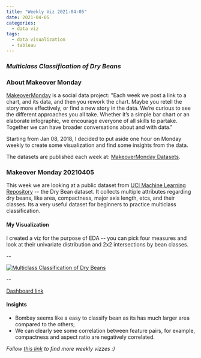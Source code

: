 ```yaml
---
title: "Weekly Viz 2021-04-05"
date: 2021-04-05
categories:
  - data viz
tags:
  - data visualization
  - tableau
---
```


### *Multiclass Classification of Dry Beans*


### About Makeover Monday

[MakeoverMonday](http://www.makeovermonday.co.uk/) is a social data project:
"Each week we post a link to a chart, and its data, and then you rework the chart.
Maybe you retell the story more effectively, or find a new story in the data.
We’re curious to see the different approaches you all take. Whether it’s a simple bar chart or an elaborate infographic, we encourage everyone of all skills to partake.
Together we can have broader conversations about and with data."

Starting from Jan 08, 2018, I decided to put aside one hour on Monday weekly to create some visualization and find some insights from the data.

The datasets are published each week at: [MakeoverMonday Datasets](http://www.makeovermonday.co.uk/data/).

### Makeover Monday 20210405

This week we are looking at a public dataset from [UCI Machine Learning Repository](https://archive.ics.uci.edu/ml/datasets/Dry+Bean+Dataset) -- the Dry Bean dataset. It collects multiple attributes regarding dry beans, like area, compactness, major axis length, etcs, and their classes. Its a very useful dataset for beginners to practice multiclass classification.  

#### My Visualization

I created a viz for the purpose of EDA -- you can pick four measures and look at their univariate distribution and 2x2 intersections by bean classes.  

--  
<div class='tableauPlaceholder' id='viz1617679940175' style='position: relative'>
<noscript><a href='#'>
  <img alt='Multiclass Classification of Dry Beans ' src='https:&#47;&#47;public.tableau.com&#47;static&#47;images&#47;Ma&#47;MakeOverMonday20210405MulticlassClassificationofDryBeans&#47;MulticlassClassificationofDryBeans&#47;1_rss.png' style='border: none' />
</a></noscript>
<object class='tableauViz'  style='display:none;'>
  <param name='host_url' value='https%3A%2F%2Fpublic.tableau.com%2F' />
  <param name='embed_code_version' value='3' />
  <param name='site_root' value='' />
  <param name='name' value='MakeOverMonday20210405MulticlassClassificationofDryBeans&#47;MulticlassClassificationofDryBeans' />
  <param name='tabs' value='no' />
  <param name='toolbar' value='yes' />
  <param name='static_image' value='https:&#47;&#47;public.tableau.com&#47;static&#47;images&#47;Ma&#47;MakeOverMonday20210405MulticlassClassificationofDryBeans&#47;MulticlassClassificationofDryBeans&#47;1.png' />
  <param name='animate_transition' value='yes' />
  <param name='display_static_image' value='yes' />
  <param name='display_spinner' value='yes' />
  <param name='display_overlay' value='yes' />
  <param name='display_count' value='yes' />
  <param name='language' value='en' />
  <param name='filter' value='publish=yes' />
</object></div>              
<script type='text/javascript'>            
  var divElement = document.getElementById('viz1617679940175'); 
  var vizElement = divElement.getElementsByTagName('object')[0];             
  if ( divElement.offsetWidth > 800 ) { vizElement.style.width='800px';vizElement.style.height='827px';} else if ( divElement.offsetWidth > 500 ) { vizElement.style.width='800px';vizElement.style.height='827px';} else { vizElement.style.width='100%';vizElement.style.height='1777px';}          
  var scriptElement = document.createElement('script');                
  scriptElement.src = 'https://public.tableau.com/javascripts/api/viz_v1.js';    
  vizElement.parentNode.insertBefore(scriptElement, vizElement);           
</script>

--  

[Dashboard link](https://public.tableau.com/profile/yu.dong#!/vizhome/MakeOverMonday20210405MulticlassClassificationofDryBeans/MulticlassClassificationofDryBeans?publish=yes)

#### Insights
* Bombay seems like a easy to classify bean as its has much larger area compared to the others;    
* We can clearly see some correlation between feature pairs, for example, compactness and aspect ratio are negatively correlated.  


*Follow [this link](https://yudong-94.github.io/personal-website/project/WeeklyViz2021/) to find more weekly vizzes :)*